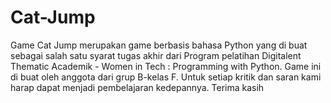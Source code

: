 # Cat-Jump
Game Cat Jump merupakan game berbasis bahasa Python yang di buat sebagai salah satu syarat tugas akhir dari Program pelatihan Digitalent Thematic Academik - Women in Tech : Programming with Python. Game ini di buat oleh anggota dari grup B-kelas F. Untuk setiap kritik dan saran kami harap dapat menjadi pembelajaran kedepannya. Terima kasih
